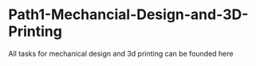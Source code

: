 # Path1-Mechancial-Design-and-3D-Printing
All tasks for mechanical design and 3d printing can be founded here
